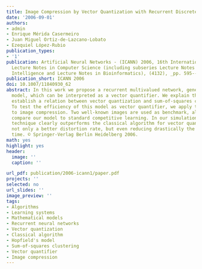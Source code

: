 ```yaml
---
title: Image Compression by Vector Quantization with Recurrent Discrete Networks
date: '2006-09-01'
authors:
- admin
- Enrique Mérida Casermeiro
- Juan Miguel Ortiz-de-Lazcano-Lobato
- Ezequiel López-Rubio
publication_types: 
- '1'
publication: Artificial Neural Networks - (ICANN) 2006, 16th International Conference,
  Lecture Notes in Computer Science (including subseries Lecture Notes in Artificial
  Intelligence and Lecture Notes in Bioinformatics), (4132), _pp. 595--605_
publication_short: ICANN 2006
doi: 10.1007/11840930_62
abstract: In this work we propose a recurrent multivalued network, generalizing Hopfield's
  model, which can be interpreted as a vector quantifier. We explain the model and
  establish a relation between vector quantization and sum-of-squares clustering.
  To test the efficiency of this model as vector quantifier, we apply this new technique
  to image compression. Two well-known images are used as benchmark, allowing us to
  compare our model to standard competitive learning. In our simulations, our new
  technique clearly outperforms the classical algorithm for vector quantization, achieving
  not only a better distortion rate, but even reducing drastically the computational
  time. © Springer-Verlag Berlin Heidelberg 2006.
math: yes
highlight: yes
header:
  image: ''
  caption: ''

url_pdf: publication/2006-icann1/paper.pdf
projects: ''
selected: no
url_slides: ''
image_preview: ''
tags:
- Algorithms
- Learning systems
- Mathematical models
- Recurrent neural networks
- Vector quantization
- Classical algorithm
- Hopfield's model
- Sum-of-squares clustering
- Vector quantifier
- Image compression
---
```

